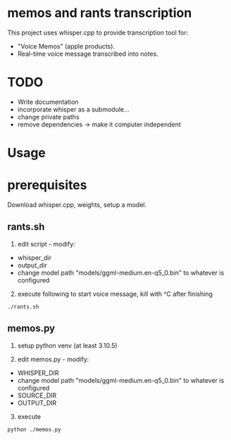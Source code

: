 # memos and rants transcription

This project uses whisper.cpp to provide transcription tool for:
- "Voice Memos" (apple products).
- Real-time voice message transcribed into notes.

# TODO

- Write documentation
- incorporate whisper as a submodule...
- change private paths
- remove dependencies -> make it computer independent

# Usage

# prerequisites

Download whisper.cpp, weights, setup a model.

## rants.sh

1. edit script - modify:
- whisper_dir 
- output_dir
- change model path "models/ggml-medium.en-q5_0.bin" to whatever is configured

2. execute following to start voice message, kill with ^C after finishing

```
./rants.sh
```

## memos.py

1. setup python venv (at least 3.10.5)

2. edit memos.py - modify:
- WHISPER_DIR 
- change model path "models/ggml-medium.en-q5_0.bin" to whatever is configured
- SOURCE_DIR 
- OUTPUT_DIR

3. execute
```
python ./memos.py
```
     

